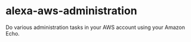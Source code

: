 # alexa-aws-administration
Do various administration tasks in your AWS account using your Amazon Echo.
